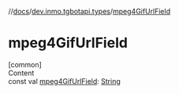 //[docs](../../index.md)/[dev.inmo.tgbotapi.types](index.md)/[mpeg4GifUrlField](mpeg4-gif-url-field.md)



# mpeg4GifUrlField  
[common]  
Content  
const val [mpeg4GifUrlField](mpeg4-gif-url-field.md): [String](https://kotlinlang.org/api/latest/jvm/stdlib/kotlin/-string/index.html)  



